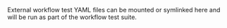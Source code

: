 External workflow test YAML files can be mounted or symlinked here and will be run as part of the workflow test suite.

